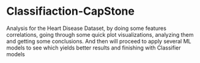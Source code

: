 # Classifiaction-CapStone
Analysis for the Heart Disease Dataset, by doing some features correlations, going through some quick plot visualizations, analyzing them and getting some conclusions. And then will proceed to apply several ML models to see which yields better results and finishing with Classifier models
